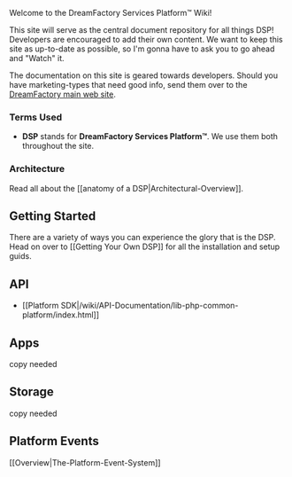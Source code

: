 Welcome to the DreamFactory Services Platform&trade; Wiki!

This site will serve as the central document repository for all things DSP! Developers are encouraged to add their own content. We want to keep this site as up-to-date as possible, so I'm gonna have to ask you to go ahead and "Watch" it.

The documentation on this site is geared towards developers. Should you have marketing-types that need good info, send them over to the [DreamFactory main web site][dfcom].

### Terms Used
 * **DSP** stands for **DreamFactory Services Platform&trade;**. We use them both throughout the site.

### Architecture

Read all about the [[anatomy of a DSP|Architectural-Overview]].

## Getting Started
<a name="getting-started"></a>

There are a variety of ways you can experience the glory that is the DSP. Head on over to [[Getting Your Own DSP]] for all the installation and setup guids.

## API
* [[Platform SDK|/wiki/API-Documentation/lib-php-common-platform/index.html]]

## Apps
copy needed

## Storage
copy needed

## Platform Events
[[Overview|The-Platform-Event-System]]

[dfcom]: https://www.dreamfactory.com/ "DreamFactory"